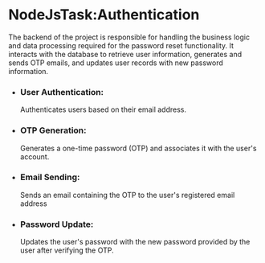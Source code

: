 <h1>NodeJsTask:Authentication</h1>
<p>The backend of the project is responsible for handling the business logic and data processing required for the password reset functionality. It interacts with the database to retrieve user information, generates and sends OTP emails, and updates user records with new password information.</p>
<ul>
  <li>
    <h3>User Authentication:</h3>
    <p>Authenticates users based on their email address.</p>
  </li>
  <li>
    <h3>OTP Generation:</h3>
    <p>Generates a one-time password (OTP) and associates it with the user's account.</p>
  </li>
  <li>
    <h3>Email Sending:</h3>
    <p>Sends an email containing the OTP to the user's registered email address</p>
  </li>
  <li>
    <h3>Password Update:</h3>
    <p>Updates the user's password with the new password provided by the user after verifying the OTP.
</p>
  </li>
</ul>
